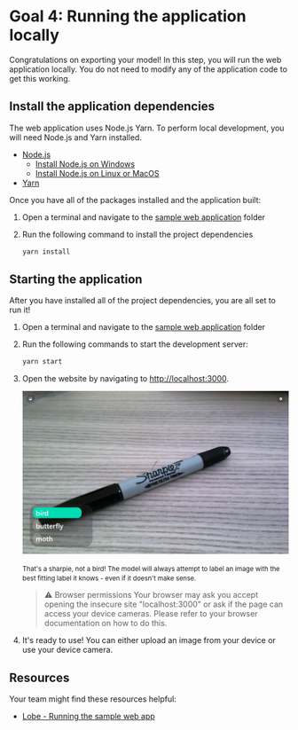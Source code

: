 # Goal 4: Running the application locally

Congratulations on exporting your model! In this step, you will run the web application locally. You do not need to modify any of the application code to get this working.

## Install the application dependencies

The web application uses Node.js Yarn. To perform local development, you will need Node.js and Yarn installed.

- [Node.js](https://nodejs.org/)
  - [Install Node.js on Windows](https://docs.microsoft.com/windows/dev-environment/javascript/nodejs-on-windows)
  - [Install Node.js on Linux or MacOS](https://github.com/nvm-sh/nvm#installing-and-updating)
- [Yarn](https://yarnpkg.com/getting-started/install#per-project-install)
  
Once you have all of the packages installed and the application built:

1. Open a terminal and navigate to the [sample web application] folder
1. Run the following command to install the project dependencies

    ```bash
    yarn install
    ```

## Starting the application

After you have installed all of the project dependencies, you are all set to run it!

1. Open a terminal and navigate to the [sample web application] folder
1. Run the following commands to start the development server:

    ```bash
    yarn start
    ```

1. Open the website by navigating to [http://localhost:3000](http://localhost:3000).

    ![Screenshot of the application landing page](./media/sample-web-app-ui.jpeg)

    <small>That's a sharpie, not a bird! The model will always attempt to label an image with the best fitting label it knows - even if it doesn't make sense.</small>

    > ⚠️ Browser permissions
    > Your browser may ask you accept opening the insecure site "localhost:3000" or ask if the page can access your device cameras. Please refer to your browser documentation on how to do this.

1. It's ready to use! You can either upload an image from your device or use your device camera.

## Resources

Your team might find these resources helpful:

- [Lobe - Running the sample web app](../apps/web-bootstrap/README.md)

<!-- References -->
[sample web application]: ../apps/web-bootstrap
